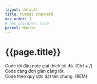 ```yaml
---
layout: default
title: Mutual standard
nav_order: 1
# has_children: true
parent: Master
---
```


<!-- markdownlint-disable MD025-->
# {{page.title}}
<!-- markdownlint-enable MD025-->

Code tới đâu note giải thích tới đó. (Ctrl + /)  
Code càng đơn giản càng tốt.  
Code theo quy ước đặt tên chung. (BEM)  
